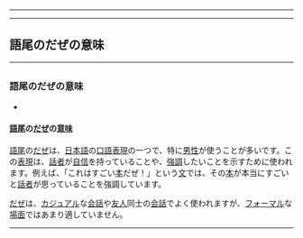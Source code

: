 # 
___
___
## 語尾のだぜの意味
___
## 
### 語尾のだぜの意味
- 

#### [語尾](https://zh.wikipedia.org/wiki/語尾)の[だぜ](https://zh.wikipedia.org/wiki/だぜ)の[意味](https://zh.wikipedia.org/wiki/意味)

[語尾](https://zh.wikipedia.org/wiki/語尾)の[だぜ](https://zh.wikipedia.org/wiki/だぜ)は、[日本語](https://zh.wikipedia.org/wiki/日本語)の[口語表現](https://zh.wikipedia.org/wiki/口語表現)の一つで、特に[男性](https://zh.wikipedia.org/wiki/男性)が使うことが多いです。この[表現](https://zh.wikipedia.org/wiki/表現)は、[話者](https://zh.wikipedia.org/wiki/話者)が[自信](https://zh.wikipedia.org/wiki/自信)を持っていることや、[強調](https://zh.wikipedia.org/wiki/強調)したいことを示すために使われます。例えば、「これはすごい[本](https://zh.wikipedia.org/wiki/本)だぜ！」という[文](https://zh.wikipedia.org/wiki/文)では、その[本](https://zh.wikipedia.org/wiki/本)が本当にすごいと[話者](https://zh.wikipedia.org/wiki/話者)が思っていることを強調しています。

[だぜ](https://zh.wikipedia.org/wiki/だぜ)は、[カジュアル](https://zh.wikipedia.org/wiki/カジュアル)な[会話](https://zh.wikipedia.org/wiki/会話)や[友人](https://zh.wikipedia.org/wiki/友人)同士の[会話](https://zh.wikipedia.org/wiki/会話)でよく使われますが、[フォーマル](https://zh.wikipedia.org/wiki/フォーマル)な[場面](https://zh.wikipedia.org/wiki/場面)ではあまり適していません。
___
